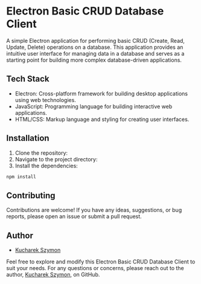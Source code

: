 # Electron Basic CRUD Database Client

A simple Electron application for performing basic CRUD (Create, Read, Update, Delete) operations on a database. This application provides an intuitive user interface for managing data in a database and serves as a starting point for building more complex database-driven applications.

## Tech Stack

- Electron: Cross-platform framework for building desktop applications using web technologies.
- JavaScript: Programming language for building interactive web applications.
- HTML/CSS: Markup language and styling for creating user interfaces.
  
## Installation

1. Clone the repository:
3. Navigate to the project directory:
4. Install the dependencies:

```bash
npm install
```

## Contributing

Contributions are welcome! If you have any ideas, suggestions, or bug reports, please open an issue or submit a pull request.

## Author

- [Kucharek Szymon](https://github.com/KucharekSzymon)

Feel free to explore and modify this Electron Basic CRUD Database Client to suit your needs. For any questions or concerns, please reach out to the author, [Kucharek Szymon](https://github.com/KucharekSzymon), on GitHub.
